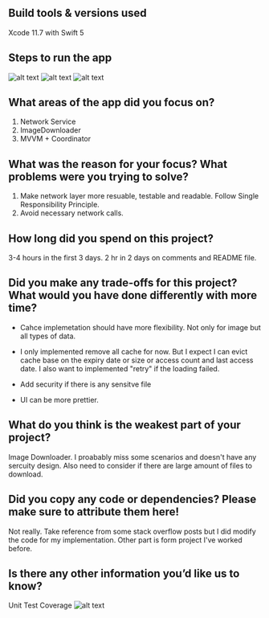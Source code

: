 
## Build tools & versions used
Xcode 11.7 with Swift 5

## Steps to run the app
![alt text](https://github.com/joycytao/Block/blob/master/EmployeeList.png)
![alt text](https://github.com/joycytao/Block/blob/master/EmptyState.png)
![alt text](https://github.com/joycytao/Block/blob/master/Action.png)


## What areas of the app did you focus on?
1. Network Service 
2. ImageDownloader 
3. MVVM + Coordinator 

## What was the reason for your focus? What problems were you trying to solve?
1. Make network layer more resuable, testable and readable. Follow Single Responsibility Principle. 
2. Avoid necessary network calls. 

## How long did you spend on this project?
3-4 hours in the first 3 days. 2 hr in 2 days on comments and README file. 

## Did you make any trade-offs for this project? What would you have done differently with more time?
- Cahce implemetation should have more flexibility. Not only for image but all types of data.
- I only implemented remove all cache for now. But I expect I can evict cache base on the expiry date or size or access count and last access date. I also want to implemented "retry"  if the loading failed. 
- Add security if there is any sensitve file  

- UI can be more prettier. 

## What do you think is the weakest part of your project?
Image Downloader. I proabably miss some scenarios and doesn't have any sercuity design.  Also need to consider if there are large amount of files to download. 


## Did you copy any code or dependencies? Please make sure to attribute them here!
Not really. Take reference from some stack overflow posts but I did modify the code for my implementation. Other part is form project I've worked before. 

## Is there any other information you’d like us to know?
Unit Test Coverage 
![alt text]([https://github.com/joycytao/Block/blob/master/EmptyState.png](https://github.com/joycytao/Block/blob/master/Screen%20Shot%202022-06-10%20at%209.54.51%20PM.png))

